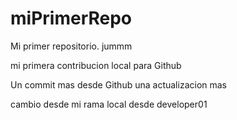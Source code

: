 # miPrimerRepo
Mi primer repositorio. jummm

mi primera contribucion local para Github

Un commit mas desde Github
una actualizacion mas



cambio desde mi rama local desde developer01